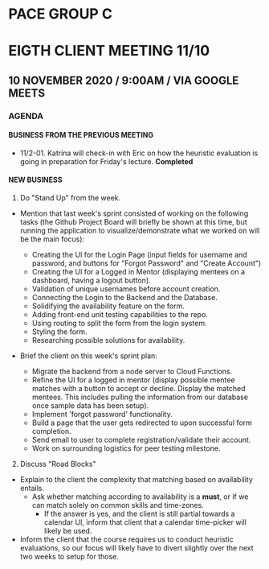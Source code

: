 # PACE GROUP C

# EIGTH CLIENT MEETING 11/10

## 10 NOVEMBER 2020 / 9:00AM / VIA GOOGLE MEETS

### AGENDA

#### BUSINESS FROM THE PREVIOUS MEETING

- 11/2-01. Katrina will check-in with Eric on how the heuristic evaluation is going in preparation for Friday's lecture. **Completed**

#### NEW BUSINESS

1. Do "Stand Up" from the week.

- Mention that last week's sprint consisted of working on the following tasks (the Github Project Board will briefly be shown at this time, but running the application to visualize/demonstrate what we worked on will be the main focus):

  - Creating the UI for the Login Page (input fields for username and password, and buttons for "Forgot Password" and "Create Account")
  - Creating the UI for a Logged in Mentor (displaying mentees on a dashboard, having a logout button).
  - Validation of unique usernames before account creation.
  - Connecting the Login to the Backend and the Database.
  - Solidifying the availability feature on the form.
  - Adding front-end unit testing capabilities to the repo.
  - Using routing to split the form from the login system.
  - Styling the form.
  - Researching possible solutions for availability.

- Brief the client on this week's sprint plan:
  - Migrate the backend from a node server to Cloud Functions.
  - Refine the UI for a logged in mentor (display possible mentee matches with a button to accept or decline. Display the matched mentees. This includes pulling the information from our database once sample data has been setup).
  - Implement 'forgot password' functionality.
  - Build a page that the user gets redirected to upon successful form completion.
  - Send email to user to complete registration/validate their account.
  - Work on surrounding logistics for peer testing milestone.

2. Discuss "Road Blocks"

- Explain to the client the complexity that matching based on availability entails.
  - Ask whether matching according to availability is a **must**, or if we can match solely on common skills and time-zones.
    - If the answer is yes, and the client is still partial towards a calendar UI, inform that client that a calendar time-picker will likely be used.
- Inform the client that the course requires us to conduct heuristic evaluations, so our focus will likely have to divert slightly over the next two weeks to setup for those.
